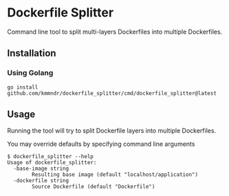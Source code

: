 # Dockerfile Splitter

Command line tool to split multi-layers Dockerfiles into multiple Dockerfiles.

## Installation

### Using Golang

```
go install github.com/kmmndr/dockerfile_splitter/cmd/dockerfile_splitter@latest
```

## Usage

Running the tool will try to split Dockerfile layers into multiple Dockerfiles.

You may override defaults by specifying command line arguments

```
$ dockerfile_splitter --help
Usage of dockerfile_splitter:
  -base-image string
        Resulting base image (default "localhost/application")
  -dockerfile string
        Source Dockerfile (default "Dockerfile")
```
